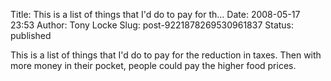 Title: This is a list of things that I'd do to pay for th...
Date: 2008-05-17 23:53
Author: Tony Locke
Slug: post-9221878269530961837
Status: published

This is a list of things that I'd do to pay for the reduction in taxes. Then with more money in their pocket, people could pay the higher food prices.
